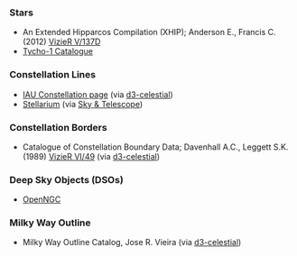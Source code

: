
### **Stars**
- An Extended Hipparcos Compilation (XHIP); Anderson E., Francis C. (2012) [VizieR V/137D](http://cdsarc.u-strasbg.fr/viz-bin/Cat?V/137D) 
- [Tycho-1 Catalogue](https://www.cosmos.esa.int/web/hipparcos/catalogues)

### **Constellation Lines**
- [IAU Constellation page](http://www.iau.org/public/themes/constellations/) (via [d3-celestial](https://github.com/ofrohn/d3-celestial))
- [Stellarium](https://github.com/Stellarium/stellarium/tree/master/skycultures/modern_st) (via [Sky & Telescope](https://www.skyandtelescope.com))


### **Constellation Borders**
- Catalogue of Constellation Boundary Data; Davenhall A.C., Leggett S.K. (1989) [VizieR VI/49](http://vizier.cfa.harvard.edu/viz-bin/Cat?VI/49) (via [d3-celestial](https://github.com/ofrohn/d3-celestial))


### **Deep Sky Objects (DSOs)**
- [OpenNGC](https://github.com/mattiaverga/OpenNGC)

### **Milky Way Outline**
- Milky Way Outline Catalog, Jose R. Vieira (via [d3-celestial](https://github.com/ofrohn/d3-celestial))
